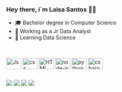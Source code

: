 ### Hey there, i´m Laisa Santos 🖐🏼

- 🎓 Bachelor degree in Computer Science
- 💼 Working as a Jr Data Analyst
- 📗 Learning Data Science

##
<div style="display: inline_block"><br>
  <img align="center" alt="Js" height="30" width="40" src="https://icongr.am/devicon/javascript-original.svg?size=128&color=currentColor">
  <img align="center" alt="css" height="30" width="40" src="https://icongr.am/devicon/css3-original.svg?size=128&color=currentColor">
  <img align="center" alt="HTML" height="30" width="40" src="https://icongr.am/devicon/html5-original.svg?size=128&color=currentColor">
  <img align="center" alt="node-js" height="30" width="40" src="https://icongr.am/devicon/nodejs-original.svg?size=128&color=currentColor">
  <img align="center" alt="python" height="30" width="40" src="https://icongr.am/devicon/python-original.svg?size=128&color=currentColor">
  <img align="center" alt="csharp" height="30" width="40" src="https://icongr.am/devicon/csharp-original.svg?size=128&color=currentColor">
</div>

##
<div>
  <a href="https://t.me/sooplis" target="_blank"><img src="https://img.shields.io/badge/Telegram-2CA5E0?style=for-the-badge&logo=telegram&logoColor=white" target="_blank"></a>
  <a href="https://www.linkedin.com/in/sooplis" target="_blank"><img src="https://img.shields.io/badge/-LinkedIn-%230077B5?style=for-the-badge&logo=linkedin&logoColor=white" target="_blank"></a>
	<a href="mailto:lassantosti@gmail.com" target="_blank"><img src="https://img.shields.io/badge/Gmail-D14836?style=for-the-badge&logo=gmail&logoColor=white" target="_blank"></a>
  <a href="https://stackoverflow.com/users/19590432/sooplis?tab=profile" target="_blank"><img src="https://img.shields.io/badge/Stack_Overflow-FE7A16?style=for-the-badge&logo=stack-overflow&logoColor=white" target="_blank"></a>
</div>
